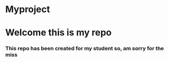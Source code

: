 # Myproject
<h1>Welcome this is my repo</h1>
<h3>This repo has been created for my student so, am sorry for the miss</h3>
